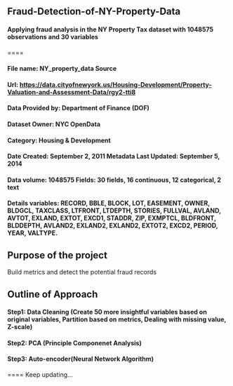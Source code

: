 ## Fraud-Detection-of-NY-Property-Data
#### Applying fraud analysis in the NY Property Tax dataset with 1048575 observations and 30 variables
====

#### File name: NY_property_data Source 
#### Url: https://data.cityofnewyork.us/Housing-Development/Property-Valuation-and-Assessment-Data/rgy2-tti8
#### Data Provided by: Department of Finance (DOF)
#### Dataset Owner: NYC OpenData 
#### Category: Housing & Development

#### Date Created: September 2, 2011 Metadata Last Updated: September 5, 2014
#### Data volume: 1048575 Fields: 30 fields, 16 continuous, 12 categorical, 2 text 
#### Details variables: RECORD, BBLE, BLOCK, LOT, EASEMENT, OWNER, BLDGCL, TAXCLASS, LTFRONT, LTDEPTH, STORIES, FULLVAL, AVLAND, AVTOT, EXLAND, EXTOT, EXCD1, STADDR, ZIP, EXMPTCL, BLDFRONT, BLDDEPTH, AVLAND2, EXLAND2, EXLAND2, EXTOT2, EXCD2, PERIOD, YEAR, VALTYPE.
##
## Purpose of the project
Build metrics and detect the potential fraud records
##
## Outline of Approach
#### Step1: Data Cleaning (Create 50 more insightful variables based on original variables, Partition based on metrics, Dealing with missing value, Z-scale)
#### Step2: PCA (Principle Componenet Analysis)
#### Step3: Auto-encoder(Neural Network Algorithm)

====
Keep updating...
